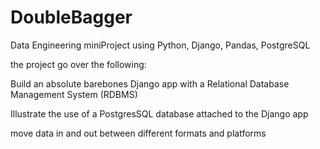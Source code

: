 # DoubleBagger

Data Engineering miniProject using Python, Django, Pandas, PostgreSQL

the project go over the following:

Build an absolute barebones Django app with a Relational Database Management System (RDBMS)

Illustrate the use of a PostgresSQL database attached to the Django app

move data in and out between different formats and platforms
